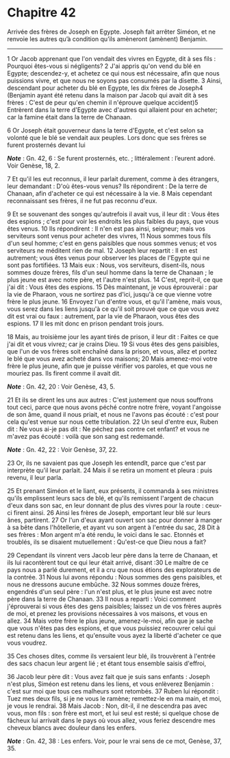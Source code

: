 # Chapitre 42

Arrivée des frères de Joseph en Egypte.
Joseph fait arrêter Siméon, et ne renvoie les autres qu’à condition qu’ils amèneront (amènent) Benjamin.

***

1 Or Jacob apprenant que l'on vendait des vivres en Egypte, dit à ses fils : Pourquoi êtes-vous si négligents? 2 J'ai appris qu'on vend du blé en Egypte; descendez-y, et achetez ce qui nous est nécessaire, afin que nous puissions vivre, et que nous ne soyons pas consumés par la disette. 3 Ainsi, descendant pour acheter du blé en Egypte, les dix frères de Joseph4 (Benjamin ayant été retenu dans la maison par Jacob qui avait dit à ses frères : C'est de peur qu'en chemin il n'éprouve quelque accident)5 Entrèrent dans la terre d'Egypte avec d'autres qui allaient pour en acheter; car la famine était dans la terre de Chanaan.


6 Or Joseph était gouverneur dans la terre d'Egypte, et c'est selon sa volonté que le blé se vendait aux peuples. Lors donc que ses frères se furent prosternés devant lui

***Note*** :  Gn. 42, 6 : Se furent prosternés, etc. ; littéralement : l’eurent adoré. Voir Genèse, 18, 2.

7 Et qu'il les eut reconnus, il leur parlait durement, comme à des étrangers, leur demandant : D'où êtes-vous venus? Ils répondirent : De la terre de Chanaan, afin d'acheter ce qui est nécessaire à la vie. 8 Mais cependant reconnaissant ses frères, il ne fut pas reconnu d'eux.


9 Et se souvenant des songes qu'autrefois il avait vus, il leur dit : Vous êtes des espions ; c'est pour voir les endroits les plus faibles du pays, que vous êtes venus. 10 Ils répondirent : Il n'en est pas ainsi, seigneur; mais vos serviteurs sont venus pour acheter des vivres, 11 Nous sommes tous fils d'un seul homme; c'est en gens paisibles que nous sommes venus; et vos serviteurs ne méditent rien de mal. 12 Joseph leur repartit : Il en est autrement; vous êtes venus pour observer les places de l'Egypte qui ne sont pas fortifiées. 13 Mais eux : Nous, vos serviteurs, disent-ils, nous sommes douze frères, fils d'un seul homme dans la terre de Chanaan ; le plus jeune est avec notre père, et l'autre n'est plus. 14 C'est, reprit-il, ce que j'ai dit : Vous êtes des espions. 15 Dès maintenant, je vous éprouverai : par la vie de Pharaon, vous ne sortirez pas d'ici, jusqu'à ce que vienne votre frère le plus jeune. 16 Envoyez l'un d'entre vous, et qu'il l'amène, mais vous, vous serez dans les liens jusqu'à ce qu'il soit
prouvé que ce que vous avez dit est vrai ou faux : autrement, par la vie de Pharaon, vous êtes des espions. 17 Il les mit donc en prison pendant trois jours.


18 Mais, au troisième jour les ayant tirés de prison, il leur dit : Faites ce que j'ai dit et vous vivrez; car je crains Dieu. 19 Si vous êtes des gens paisibles, que l'un de vos frères soit enchaîné dans la prison, et vous, allez et portez le blé que vous avez acheté dans vos maisons; 20 Mais amenez-moi votre frère le plus jeune, afin que je puisse vérifier vos paroles, et que vous ne mouriez pas. Ils firent comme il avait dit.

***Note*** :  Gn. 42, 20 : Voir Genèse, 43, 5.


21 Et ils se dirent les uns aux autres : C'est justement que nous souffrons tout ceci, parce que nous avons péché contre notre frère, voyant l'angoisse de son âme, quand il nous priait, et nous ne l'avons pas écouté : c'est pour cela qu'est venue sur nous cette tribulation. 22 Un seul d'entre eux, Ruben dit : Ne vous ai-je pas dit : Ne péchez pas contre cet enfant? et vous ne m'avez pas écouté : voilà que son sang est redemandé.

***Note*** :  Gn. 42, 22 : Voir Genèse, 37, 22.

23 Or, ils ne savaient pas que Joseph les entendît, parce que c'est par interprète qu'il leur parlait. 24 Mais il se retira un moment et pleura : puis revenu, il leur parla.


25 Et prenant Siméon et le liant, eux présents, il commanda à ses ministres qu'ils emplissent leurs sacs de blé, et qu'ils remissent l'argent de chacun d'eux dans son sac, en leur donnant de plus des vivres pour la route : ceux-ci firent ainsi. 26 Ainsi les frères de Joseph, emportant leur blé sur leurs ânes, partirent. 27 Or l'un d'eux ayant ouvert son sac pour donner à manger à sa bête dans l'hôtellerie, et ayant vu son argent à l'entrée du sac, 28 Dit à ses frères : Mon argent m'a été rendu, le voici dans le sac. Etonnés et troublés, ils se disaient mutuellement : Qu'est-ce que Dieu nous a fait?


29 Cependant ils vinrent vers Jacob leur père dans la terre de Chanaan, et ils lui racontèrent tout ce qui leur était arrivé, disant :30 Le maître de ce pays nous a parlé durement, et il a cru que nous étions des explorateurs de la contrée. 31 Nous lui avons répondu : Nous sommes des gens paisibles, et nous ne dressons aucune embûche. 32 Nous sommes douze frères, engendrés d'un seul père : l'un n'est plus, et le plus jeune est avec notre père dans la terre de Chanaan. 33 Il nous a reparti : Voici comment j'éprouverai si vous êtes des gens paisibles; laissez un de vos frères auprès de moi, et prenez les provisions nécessaires à vos maisons, et vous en allez. 34 Mais votre frère le plus jeune, amenez-le-moi, afin que je sache que vous n'êtes pas des espions, et que vous puissiez recouvrer celui qui est retenu dans les liens, et qu'ensuite vous ayez la liberté d'acheter ce que vous voudrez.


35 Ces choses dites, comme ils versaient leur blé, ils trouvèrent à l'entrée des sacs chacun leur argent lié ; et étant tous ensemble saisis d'effroi,


36 Jacob leur père dit : Vous avez fait que je suis sans enfants : Joseph n'est plus, Siméon est retenu dans les liens, et vous enlèverez Benjamin : c'est sur moi que tous ces malheurs sont retombés. 37 Ruben lui répondit : Tuez mes deux fils, si je ne vous le ramène; remettez-le en ma main, et moi, je vous le rendrai. 38 Mais Jacob : Non, dit-il, il ne descendra pas avec vous, mon fils : son frère est mort, et lui seul est resté; si quelque chose de fâcheux lui arrivait dans le pays où vous allez, vous feriez descendre mes cheveux blancs avec douleur dans les enfers.

***Note*** :  Gn. 42, 38 : Les enfers. Voir, pour le vrai sens de ce mot, Genèse, 37, 35.

